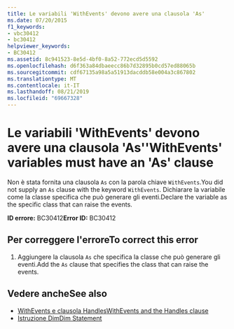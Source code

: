 ```yaml
---
title: Le variabili 'WithEvents' devono avere una clausola 'As'
ms.date: 07/20/2015
f1_keywords:
- vbc30412
- bc30412
helpviewer_keywords:
- BC30412
ms.assetid: 8c941523-8e5d-4bf0-8a52-772ecd5d5592
ms.openlocfilehash: d6f363a84dbaeecc86b7d32895b0cd57ed88065b
ms.sourcegitcommit: cdf67135a98a5a51913dacddb58e004a3c867802
ms.translationtype: MT
ms.contentlocale: it-IT
ms.lasthandoff: 08/21/2019
ms.locfileid: "69667328"
---
```

# <a name="withevents-variables-must-have-an-as-clause"></a><span data-ttu-id="85512-102">Le variabili 'WithEvents' devono avere una clausola 'As'</span><span class="sxs-lookup"><span data-stu-id="85512-102">'WithEvents' variables must have an 'As' clause</span></span>
<span data-ttu-id="85512-103">Non è stata fornita una clausola `As` con la parola chiave `WithEvents`.</span><span class="sxs-lookup"><span data-stu-id="85512-103">You did not supply an `As` clause with the keyword `WithEvents`.</span></span> <span data-ttu-id="85512-104">Dichiarare la variabile come la classe specifica che può generare gli eventi.</span><span class="sxs-lookup"><span data-stu-id="85512-104">Declare the variable as the specific class that can raise the events.</span></span>  
  
 <span data-ttu-id="85512-105">**ID errore:** BC30412</span><span class="sxs-lookup"><span data-stu-id="85512-105">**Error ID:** BC30412</span></span>  
  
## <a name="to-correct-this-error"></a><span data-ttu-id="85512-106">Per correggere l'errore</span><span class="sxs-lookup"><span data-stu-id="85512-106">To correct this error</span></span>  
  
1. <span data-ttu-id="85512-107">Aggiungere la clausola `As` che specifica la classe che può generare gli eventi.</span><span class="sxs-lookup"><span data-stu-id="85512-107">Add the `As` clause that specifies the class that can raise the events.</span></span>  
  
## <a name="see-also"></a><span data-ttu-id="85512-108">Vedere anche</span><span class="sxs-lookup"><span data-stu-id="85512-108">See also</span></span>

- [<span data-ttu-id="85512-109">WithEvents e clausola Handles</span><span class="sxs-lookup"><span data-stu-id="85512-109">WithEvents and the Handles clause</span></span>](../programming-guide/language-features/events/index.md#withevents-and-the-handles-clause)
- [<span data-ttu-id="85512-110">Istruzione Dim</span><span class="sxs-lookup"><span data-stu-id="85512-110">Dim Statement</span></span>](../../visual-basic/language-reference/statements/dim-statement.md)
